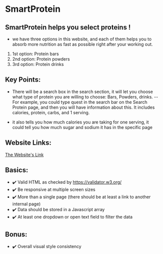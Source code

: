 # SmartProtein

## SmartProtein helps you select proteins !

- we have three options in this website, and each of them helps you to absorb more nutrition as fast as possible right after your working out.

1. 1st option: Protein bars
2. 2nd option: Protein powders
3. 3rd option: Protein drinks

## Key Points:

- There will be a search box in the search section, it will let you choose what type of protein you are willing to choose: Bars, Powders, drinks.
  -- For example, you could type quest in the search bar on the Search Protein page, and then you will have information about this. It includes calories, protein, carbs, and 1 serving.

- it also tells you how much calories you are taking for one serving, it could tell you how much sugar and sodium it has in the specific page

## Website Links:

[The Website's Link](https://yuanfengli168.github.io/SmartProtein/index.html)

## Basics:

- :heavy_check_mark: Valid HTML as checked by https://validator.w3.org/
- :heavy_check_mark: Be responsive at multiple screen sizes
- :heavy_check_mark: More than a single page (there should be at least a link to another internal page)
- :heavy_check_mark: Data should be stored in a Javascript array
- :heavy_check_mark: At least one dropdown or open text field to filter the data

## Bonus:

- :heavy_check_mark: Overall visual style consistency
